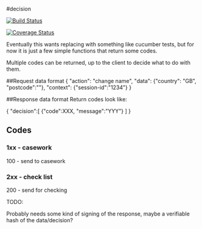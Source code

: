 #decision

[![Build Status](https://magnum.travis-ci.com/LandRegistry/decision.svg?branch=master)](https://magnum.travis-ci.com/LandRegistry/decision)

[![Coverage Status](https://img.shields.io/coveralls/LandRegistry/decision.svg)](https://coveralls.io/r/LandRegistry/decision)


Eventually this wants replacing with something like cucumber tests, 
but for now it is just a few simple functions that return some codes.

Multiple codes can be returned, up to the client to decide what to do with them.

##Request data format
{
	"action": "change name",
	"data": {"country": "GB", "postcode":""},
	"context": {"session-id":"1234"}
}

##Response data format
Return codes look like:

{
  "decision":[
    {"code":XXX, "message":"YYY"}
  ]
}

## Codes

### 1xx - casework

100 - send to casework

### 2xx - check list

200 - send for checking

TODO:

Probably needs some kind of signing of the response, maybe a verifiable hash of the data/decision?